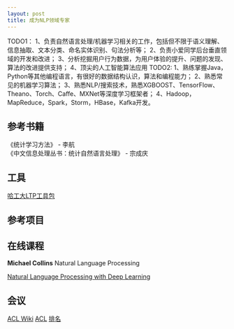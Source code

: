 ```yaml
---
layout: post
title: 成为NLP领域专家
---
```

TODO1：
1、负责自然语言处理/机器学习相关的工作，包括但不限于语义理解、信息抽取、文本分类、命名实体识别、句法分析等；
2、负责小爱同学后台垂直领域的开发和改进；
3、分析挖掘用户行为数据，为用户体验的提升、问题的发现、算法的改进提供支持；
4、顶尖的人工智能算法应用
TODO2:
1、熟练掌握Java，Python等其他编程语言，有很好的数据结构认识，算法和编程能力；
2、熟悉常见的机器学习算法；
3、熟悉NLP/搜索技术，熟悉XGBOOST、TensorFlow、Theano、Torch、Caffe、MXNet等深度学习框架者；
4、Hadoop，MapReduce，Spark，Storm，HBase，Kafka开发。  


## 参考书籍
《统计学习方法》 - 李航  
《中文信息处理丛书：统计自然语言处理》 - 宗成庆


## 工具
[哈工大LTP工具包](https://github.com/HIT-SCIR/ltp)

## 参考项目


## 在线课程
**Michael Collins** Natural Language Processing  

[Natural Language Processing with Deep Learning](https://www.youtube.com/watch?v=OQQ-W_63UgQ)

## 会议
[ACL Wiki](https://aclweb.org/aclwiki/Main_Page)
[ACL](http://www.aclweb.org/anthology/)
[排名](https://scholar.google.ca/citations?view_op=top_venues&hl=en&vq=eng_computationallinguistics)
